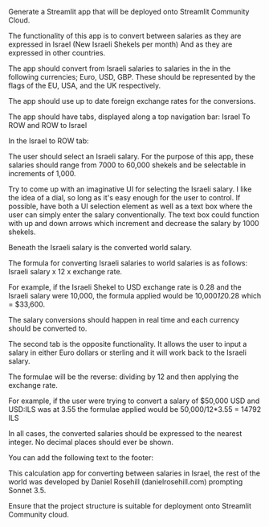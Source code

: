 Generate a Streamlit app that will be deployed onto Streamlit Community Cloud.

The functionality of this app is to convert between salaries as they are expressed in Israel (New Israeli Shekels per month) And as they are expressed in other countries. 

The app should convert from Israeli salaries to salaries in the in the following currencies; Euro, USD, GBP. These should be represented by the flags of the EU, USA, and the UK respectively. 

The app should use up to date foreign exchange rates for the conversions. 

The app should have tabs, displayed along a top navigation bar: Israel To ROW and ROW to Israel

In the Israel to ROW tab:

The user should select an Israeli salary. For the purpose of this app, these salaries should range from 7000 to 60,000 shekels and be selectable in increments of 1,000.

Try to come up with an imaginative UI for selecting the Israeli salary. I like the idea of a dial, so long as it's easy enough for the user to control. If possible, have both a UI selection element as well as a text box where the user can simply enter the salary conventionally. The text box could function with up and down arrows which increment and decrease the salary by 1000 shekels.

Beneath the Israeli salary is the converted world salary. 

The formula for converting Israeli salaries to world salaries is as follows: Israeli salary x 12 x exchange rate.

For example, if the Israeli Shekel to USD exchange rate is 0.28 and the Israeli salary were 10,000, the formula applied would be 10,000*12*0.28 which = $33,600.

The salary conversions should happen in real time and each currency should be converted to. 

The second tab is the opposite functionality. It allows the user to input a salary in either Euro dollars or sterling and it will work back to the Israeli salary. 

The formulae will be the reverse: dividing by 12 and then applying the exchange rate. 

For example, if the user were trying to convert a salary of $50,000 USD and USD:ILS was at 3.55 the formulae applied would be 50,000/12*3.55 = 14792 ILS

In all cases, the converted salaries should be expressed to the nearest integer. No decimal places should ever be shown. 

You can add the following text to the footer:

This calculation app for converting between salaries in Israel, the rest of the world was developed by Daniel Rosehill (danielrosehill.com) prompting Sonnet 3.5.

Ensure that the project structure is suitable for deployment onto Streamlit Community cloud. 